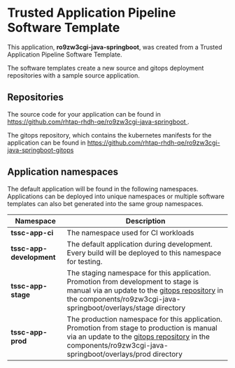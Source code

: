 # Trusted Application Pipeline Software Template

This application, **ro9zw3cgi-java-springboot**, was created from a Trusted Application Pipeline Software Template.

The software templates create a new source and gitops deployment repositories with a sample source application. 

## Repositories

The source code for your application can be found in [https://github.com/rhtap-rhdh-qe/ro9zw3cgi-java-springboot ](https://github.com/rhtap-rhdh-qe/ro9zw3cgi-java-springboot ).
 
The gitops repository, which contains the kubernetes manifests for the application can be found in 
[https://github.com/rhtap-rhdh-qe/ro9zw3cgi-java-springboot-gitops ](https://github.com/rhtap-rhdh-qe/ro9zw3cgi-java-springboot-gitops ) 

## Application namespaces 

The default application will be found in the following namespaces. Applications can be deployed into unique namespaces or multiple software templates can also bet generated into the same group namespaces.  

|  Namespace   |  Description   |  
| -------- | -------- |
| **tssc-app-ci** | The namespace used for CI workloads |
| **tssc-app-development** | The default application during development. Every build will be deployed to this namespace for testing. |
| **tssc-app-stage** | The staging namespace for this application. Promotion from development to stage is manual via an update to the [gitops repository](https://github.com/rhtap-rhdh-qe/ro9zw3cgi-java-springboot-gitops ) in the components/ro9zw3cgi-java-springboot/overlays/stage directory |
| **tssc-app-prod** | The production namespace for this application. Promotion from stage to production is manual via an update to the [gitops repository](https://github.com/rhtap-rhdh-qe/ro9zw3cgi-java-springboot-gitops ) in the components/ro9zw3cgi-java-springboot/overlays/prod directory |